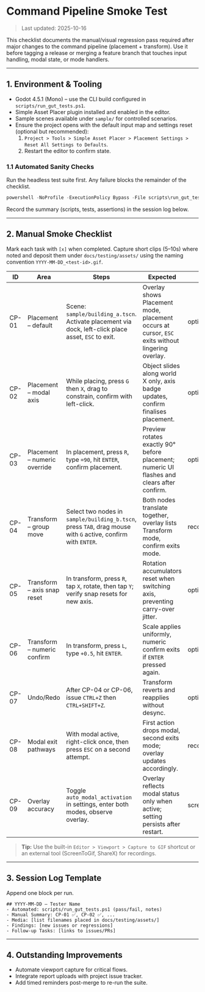 # Command Pipeline Smoke Test

> Last updated: 2025-10-16

This checklist documents the manual/visual regression pass required after major changes to the command pipeline (placement + transform). Use it before tagging a release or merging a feature branch that touches input handling, modal state, or mode handlers.

---

## 1. Environment & Tooling

- Godot 4.5.1 (Mono) – use the CLI build configured in `scripts/run_gut_tests.ps1`.
- Simple Asset Placer plugin installed and enabled in the editor.
- Sample scenes available under `sample/` for controlled scenarios.
- Ensure the project opens with the default input map and settings reset (optional but recommended):
  1. `Project > Tools > Simple Asset Placer > Placement Settings > Reset All Settings to Defaults`.
  2. Restart the editor to confirm state.

### 1.1 Automated Sanity Checks

Run the headless test suite first. Any failure blocks the remainder of the checklist.

```powershell
powershell -NoProfile -ExecutionPolicy Bypass -File scripts\run_gut_tests.ps1
```

Record the summary (scripts, tests, assertions) in the session log below.

---

## 2. Manual Smoke Checklist

Mark each task with `[x]` when completed. Capture short clips (5–10s) where noted and deposit them under `docs/testing/assets/` using the naming convention `YYYY-MM-DD_<test-id>.gif`.

| ID | Area | Steps | Expected | Media |
|----|------|-------|----------|-------|
| CP-01 | Placement – default | Scene: `sample/building_a.tscn`. Activate placement via dock, left-click place asset, `ESC` to exit. | Overlay shows Placement mode, placement occurs at cursor, `ESC` exits without lingering overlay. | optional |
| CP-02 | Placement – modal axis | While placing, press `G` then `X`, drag to constrain, confirm with left-click. | Object slides along world X only, axis badge updates, confirm finalises placement. | optional |
| CP-03 | Placement – numeric override | In placement, press `R`, type `=90`, hit `ENTER`, confirm placement. | Preview rotates exactly 90° before placement; numeric UI flashes and clears after confirm. | optional |
| CP-04 | Transform – group move | Select two nodes in `sample/building_b.tscn`, press `TAB`, drag mouse with `G` active, confirm with `ENTER`. | Both nodes translate together, overlay lists Transform mode, confirm exits mode. | recommended |
| CP-05 | Transform – axis snap reset | In transform, press `R`, tap `X`, rotate, then tap `Y`; verify snap resets for new axis. | Rotation accumulators reset when switching axis, preventing carry-over jitter. | optional |
| CP-06 | Transform – numeric confirm | In transform, press `L`, type `+0.5`, hit `ENTER`. | Scale applies uniformly, numeric confirm exits if `ENTER` pressed again. | optional |
| CP-07 | Undo/Redo | After CP-04 or CP-06, issue `CTRL+Z` then `CTRL+SHIFT+Z`. | Transform reverts and reapplies without desync. | optional |
| CP-08 | Modal exit pathways | With modal active, right-click once, then press `ESC` on a second attempt. | First action drops modal, second exits mode; overlay updates accordingly. | recommended |
| CP-09 | Overlay accuracy | Toggle `auto_modal_activation` in settings, enter both modes, observe overlay. | Overlay reflects modal status only when active; setting persists after restart. | screenshot |

> **Tip:** Use the built-in `Editor > Viewport > Capture to GIF` shortcut or an external tool (ScreenToGif, ShareX) for recordings.

---

## 3. Session Log Template

Append one block per run.

```
## YYYY-MM-DD – Tester Name
- Automated: scripts/run_gut_tests.ps1 (pass/fail, notes)
- Manual Summary: CP-01 ✅, CP-02 ✅, ...
- Media: [list filenames placed in docs/testing/assets/]
- Findings: [new issues or regressions]
- Follow-up Tasks: [links to issues/PRs]
```

---

## 4. Outstanding Improvements

- Automate viewport capture for critical flows.
- Integrate report uploads with project issue tracker.
- Add timed reminders post-merge to re-run the suite.
